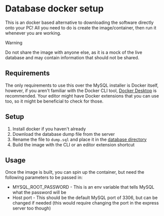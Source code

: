 # Database docker setup

This is an docker based alternative to downloading the software directly onto your PC! All you need to do is create the image/container, then run it whenever you are working.

> [!Warning]
> Do not share the image with anyone else, as it is a mock of the live database and may contain information that should not be shared.

## Requirements

The only requirements to use this over the MySQL installer is Docker itself, however, if you aren't familiar with the Docker CLI tool, [Docker Desktop](https://www.docker.com/) is recommended. Your editor might have Docker extensions that you can use too, so it might be beneficial to check for those.

## Setup

1. Install docker if you haven't already
2. Download the database dump file from the server
3. Rename the file to `dump.sql` and place it in the [database directory](.)
4. Build the image with the CLI or an editor extension shortcut

## Usage

Once the image is built, you can spin up the container, but need the following parameters to be passed in:

- MYSQL_ROOT_PASSWORD - This is an env variable that tells MySQL what the password will be
- Host port - This should be the default MySQL port of 3306, but can be changed if needed (this would require changing the port in the express server too though)
